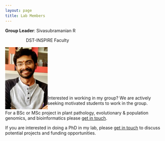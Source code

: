 ```yaml
---
layout: page
title: Lab Members
---
```



**Group Leader**:   Sivasubramanian R 
&nbsp;

&ensp;&ensp;&ensp;&ensp;&ensp;&ensp;&ensp;&ensp;&ensp; DST-INSPIRE Faculty
<p align="left"> <img src="/img/photo.jpg" align='left'> </p>
                    
&nbsp;

&nbsp;

&nbsp;

&nbsp;

&nbsp;

Interested in working in my group? We are actively seeking motivated students to work in the group.

For a BSc or MSc project in plant pathology, evolutionary & population genomics, and bioinformatics please [get in touch](contact.md).

If you are interested in doing a PhD in my lab, please [get in touch](contact.md) to discuss potential projects and funding opportunities.

